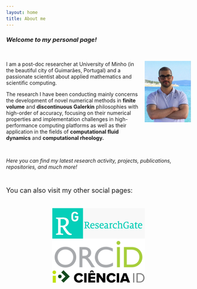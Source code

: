 ```yaml
---
layout: home
title: About me
---
```


### _Welcome to my personal page!_

&nbsp;

<img style="float: right; width: 9em; margin-left: 1em; margin-bottom: 4em" src="public/photo.jpg">

I am a post-doc researcher at University of Minho (in the beautiful city of Guimarães, Portugal) and a passionate scientist about applied mathematics and scientific computing.

The research I have been conducting mainly concerns the development of novel numerical methods in **finite volume** and **discontinuous Galerkin** philosophies with high-order of accuracy, focusing on their numerical properties and implementation challenges in high-performance computing platforms as well as their application in the fields of **computational fluid dynamics** and **computational rheology.**

<br>

_Here you can find my latest research activity, projects, publications, repositories, and much more!_

<br>

<p style="margin-bottom: 1cm;">
  <font size="4">
    You can also visit my other social pages:
  </font>
</p>

<div class="row">
  <div class="column-3">
    <a href="https://www.researchgate.net/profile/ricardo-costa-21">
      <img style="width: 50%; display: block;
  margin-left: auto;
  margin-right: auto;" src="public/researchgate.png">
    </a>
  </div>
  <div class="column-3">
    <a href="https://orcid.org/0000-0002-1904-8317">
      <img style="width: 50%; display: block;
  margin-left: auto;
  margin-right: auto;" src="public/orcid.png">
    </a>
  </div>
  <div class="column-3">
    <a href="https://www.cienciavitae.pt/2F14-5623-03EB">
      <img style="width: 50%; display: block;
  margin-left: auto;
  margin-right: auto;" src="public/cienciaid.png">
    </a>
  </div>
</div>

<!-- <div class="posts">
  {% for post in paginator.posts %}
  <div class="post">
    <h1 class="post-title">
      <a href="{{ post.url }}">
        {{ post.title }}
      </a>
    </h1>
    <span class="post-date">{{ post.date | date_to_string }}</span>
    {{ post.content }}
  </div>
  {% endfor %}
</div>

<div class="pagination">
  {% if paginator.next_page %}
    <a class="pagination-item older" href="{{ site.baseurl }}page{{paginator.next_page}}">Older</a>
  {% else %}
    <span class="pagination-item older">Older</span>
  {% endif %}
  {% if paginator.previous_page %}
    {% if paginator.page == 2 %}
      <a class="pagination-item newer" href="{{ site.baseurl }}">Newer</a>
    {% else %}
      <a class="pagination-item newer" href="{{ site.baseurl }}page{{paginator.previous_page}}">Newer</a>
    {% endif %}
  {% else %}
    <span class="pagination-item newer">Newer</span>
  {% endif %}
</div> -->
